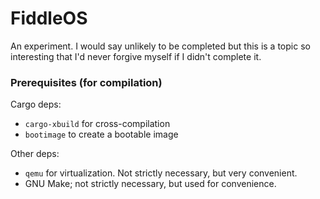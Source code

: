 # FiddleOS

An experiment. I would say unlikely to be completed but this is a topic so interesting that I'd never forgive myself if I didn't complete it.

### Prerequisites (for compilation)

Cargo deps:
- `cargo-xbuild` for cross-compilation
- `bootimage` to create a bootable image

Other deps:
- `qemu` for virtualization. Not strictly necessary, but very convenient.
- GNU Make; not strictly necessary, but used for convenience.